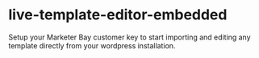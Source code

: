 # live-template-editor-embedded
Setup your Marketer Bay customer key to start importing and editing any template directly from your wordpress installation.
